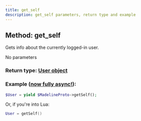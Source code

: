 ```yaml
---
title: get_self
description: get_self parameters, return type and example
---
```

## Method: get_self  

Gets info about the currently logged-in user.

No parameters

### Return type: [User object](API_docs/types/User.md)

### Example ([now fully async!](https://docs.madelineproto.xyz/docs/ASYNC.html)):


```php
$User = yield $MadelineProto->getSelf();
```

Or, if you're into Lua:

```lua
User = getSelf()
```

